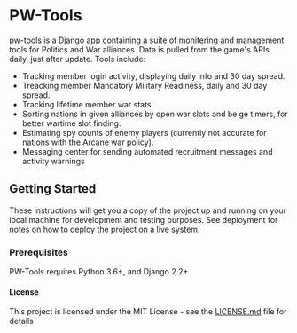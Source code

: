 # PW-Tools

pw-tools is a Django app containing a suite of monitering and management tools for Politics and War alliances. Data is pulled from the game's APIs daily, just after update. Tools include:

* Tracking member login activity, displaying daily info and 30 day spread.
* Treacking member Mandatory Military Readiness, daily and 30 day spread.
* Tracking lifetime member war stats
* Sorting nations in given alliances by open war slots and beige timers, for better wartime slot finding. 
* Estimating spy counts of enemy players (currently not accurate for nations with the Arcane war policy). 
* Messaging center for sending automated recruitment messages and activity warnings


## Getting Started

These instructions will get you a copy of the project up and running on your local machine for development and testing purposes. See deployment for notes on how to deploy the project on a live system.

### Prerequisites
PW-Tools requires Python 3.6+, and Django 2.2+


#### License

This project is licensed under the MIT License - see the [LICENSE.md](LICENSE.md) file for details
